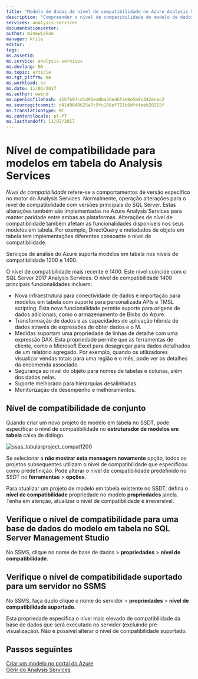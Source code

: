 ```yaml
---
title: "Modelo de dados de nível de compatibilidade no Azure Analysis Services | Microsoft Docs"
description: "Compreender o nível de compatibilidade do modelo de dados de tabela."
services: analysis-services
documentationcenter: 
author: minewiskan
manager: kfile
editor: 
tags: 
ms.assetid: 
ms.service: analysis-services
ms.devlang: NA
ms.topic: article
ms.tgt_pltfrm: NA
ms.workload: na
ms.date: 11/01/2017
ms.author: owend
ms.openlocfilehash: 41bf697cd1d91ea0ba56ed6fad0e5b9c442ecec2
ms.sourcegitcommit: d41d9049625a7c9fc186ef721b8df4feeb28215f
ms.translationtype: MT
ms.contentlocale: pt-PT
ms.lasthandoff: 11/02/2017
---
```

# <a name="compatibility-level-for-analysis-services-tabular-models"></a>Nível de compatibilidade para modelos em tabela do Analysis Services

*Nível de compatibilidade* refere-se a comportamentos de versão específico no motor do Analysis Services. Normalmente, operação alterações para o nível de compatibilidade com versões principais do SQL Server. Estas alterações também são implementadas no Azure Analysis Services para manter paridade entre ambas as plataformas. Alterações de nível de compatibilidade também afetam as funcionalidades disponíveis nos seus modelos em tabela. Por exemplo, DirectQuery e metadados de objeto em tabela tem implementações diferentes consoante o nível de compatibilidade. 

Serviços de análise do Azure suporta modelos em tabela nos níveis de compatibilidade 1200 e 1400.

O nível de compatibilidade mais recente é 1400. Este nível coincide com o SQL Server 2017 Analysis Services. O nível de compatibilidade 1400 principais funcionalidades incluem:

*  Nova infraestrutura para conectividade de dados e importação para modelos em tabela com suporte para personalizada APIs e TMSL scripting. Esta nova funcionalidade permite suporte para origens de dados adicionais, como o armazenamento de Blobs do Azure.
*  Transformação de dados e as capacidades de aplicação híbrida de dados através de expressões de obter dados e o M.
*  Medidas suportam uma propriedade de linhas de detalhe com uma expressão DAX. Esta propriedade permite que as ferramentas de cliente, como o Microsoft Excel para desagregar para dados detalhados de um relatório agregado. Por exemplo, quando os utilizadores visualizar vendas totais para uma região e o mês, pode ver os detalhes da encomenda associado. 
*  Segurança ao nível do objeto para nomes de tabelas e colunas, além dos dados nelas.
*  Suporte melhorado para hierarquias desalinhadas.
*  Monitorização de desempenho e melhoramentos.
  
## <a name="set-compatibility-level"></a>Nível de compatibilidade de conjunto 
 Quando criar um novo projeto de modelo em tabela no SSDT, pode especificar o nível de compatibilidade no **estruturador de modelos em tabela** caixa de diálogo. 
  
 ![ssas_tabularproject_compat1200](./media/analysis-services-compat-level/aas-tabularproject-compat.png)  
  
 Se selecionar a **não mostrar esta mensagem novamente** opção, todos os projetos subsequentes utilizam o nível de compatibilidade que especificou como predefinição. Pode alterar o nível de compatibilidade predefinido no SSDT no **ferramentas** > **opções**.  
  
 Para atualizar um projeto de modelo em tabela existente no SSDT, defina o **nível de compatibilidade** propriedade no modelo **propriedades** janela. Tenha em atenção, atualizar o nível de compatibilidade é irreversível.
  
## <a name="check-compatibility-level-for-a-tabular-model-database-in-sql-server-management-studio"></a>Verifique o nível de compatibilidade para uma base de dados do modelo em tabela no SQL Server Management Studio 
 No SSMS, clique no nome de base de dados > **propriedades** > **nível de compatibilidade**.  
  
## <a name="check-supported-compatibility-level-for-a-server-in-ssms"></a>Verifique o nível de compatibilidade suportado para um servidor no SSMS  
 No SSMS, faça duplo clique o nome do servidor > **propriedades** > **nível de compatibilidade suportado**.  
  
 Esta propriedade especifica o nível mais elevado de compatibilidade da base de dados que será executado no servidor (excluindo pré-visualização). Não é possível alterar o nível de compatibilidade suportado.  

## <a name="next-steps"></a>Passos seguintes
  [Criar um modelo no portal do Azure](analysis-services-create-model-portal.md)   
  [Gerir do Analysis Services](analysis-services-manage.md)  
